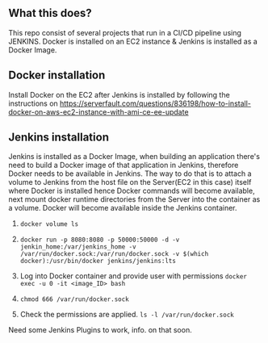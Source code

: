 ## What this does?
This repo consist of several projects that run in a CI/CD pipeline using JENKINS. Docker is installed on an EC2 instance & Jenkins is installed as a Docker Image.

## Docker installation
Install Docker on the EC2 after Jenkins is installed by following the instructions on https://serverfault.com/questions/836198/how-to-install-docker-on-aws-ec2-instance-with-ami-ce-ee-update

## Jenkins installation
Jenkins is installed as a Docker Image, when building an application there's need to build a Docker image of that application in Jenkins, therefore Docker needs to be available in 
Jenkins. The way to do that is to attach a volume to Jenkins from the host file on the Server(EC2 in this case) itself where Docker is installed hence Docker commands will become
available, next mount docker runtime directories from the Server into the container as a volume. Docker will become available inside the Jenkins container.

1. `docker volume ls`

2. `docker run -p 8080:8080 -p 50000:50000 -d -v jenkin_home:/var/jenkins_home -v /var/run/docker.sock:/var/run/docker.sock -v $(which docker):/usr/bin/docker jenkins/jenkins:lts`

3. Log into Docker container and provide user with permissions `docker exec -u 0 -it <image_ID> bash`

4. `chmod 666 /var/run/docker.sock`

5. Check the permissions are applied. `ls -l /var/run/docker.sock`

Need some Jenkins Plugins to work, info. on that soon.
